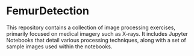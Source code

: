 # FemurDetection
This repository contains a collection of image processing exercises, primarily focused on medical imagery such as X-rays. It includes Jupyter Notebooks that detail various processing techniques, along with a set of sample images used within the notebooks.
